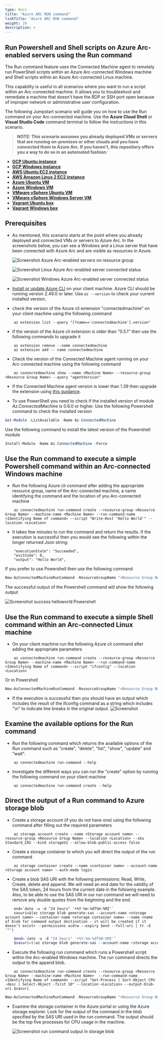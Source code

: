 ```yaml
---
type: docs
title: "Azure ARC RUN command"
linkTitle: "Azure ARC RUN command"
weight: 20
description: >
---
```


## Run Powershell and Shell scripts on Azure Arc-enabled servers using the Run command

The Run command feature uses the Connected Machine agent to remotely run PowerShell scripts within an Azure Arc-connected Windows machine and Shell scripts within an Azure Arc-connected Linux machine. 

This capability is useful in all scenarios where you want to run a script within an Arc-connected machine. It allows you to troubleshoot and remediate a machine that doesn't have the RDP or SSH port open because of improper network or administrative user configuration.

The following Jumpstart scenario will guide you on how to use the Run command on your Arc-connected machine. Use the **Azure Cloud Shell** or **Visual Studio Code** command terminal to follow the instructions in this scenario.

> **NOTE: This scenario assumes you already deployed VMs or servers that are running on-premises or other clouds and you have connected them to Azure Arc. If you haven't, this repository offers you a way to do so in an automated fashion:**

- **[GCP Ubuntu instance](https://azurearcjumpstart.io/azure_arc_jumpstart/azure_arc_servers/gcp/gcp_terraform_ubuntu/)**
- **[GCP Windows instance](https://azurearcjumpstart.io/azure_arc_jumpstart/azure_arc_servers/gcp/gcp_terraform_windows/)**
- **[AWS Ubuntu EC2 instance](https://azurearcjumpstart.io/azure_arc_jumpstart/azure_arc_servers/aws/aws_terraform_ubuntu/)**
- **[AWS Amazon Linux 2 EC2 instance](https://azurearcjumpstart.io/azure_arc_jumpstart/azure_arc_servers/aws/aws_terraform_al2/)**
- **[Azure Ubuntu VM](https://azurearcjumpstart.io/azure_arc_jumpstart/azure_arc_servers/azure/azure_arm_template_linux/)**
- **[Azure Windows VM](https://azurearcjumpstart.io/azure_arc_jumpstart/azure_arc_servers/azure/azure_arm_template_win/)**
- **[VMware vSphere Ubuntu VM](https://azurearcjumpstart.io/azure_arc_jumpstart/azure_arc_servers/vmware/vmware_terraform_ubuntu/)**
- **[VMware vSphere Windows Server VM](https://azurearcjumpstart.io/azure_arc_jumpstart/azure_arc_servers/vmware/vmware_terraform_winsrv/)**
- **[Vagrant Ubuntu box](https://azurearcjumpstart.io/azure_arc_jumpstart/azure_arc_servers/vagrant/local_vagrant_ubuntu/)**
- **[Vagrant Windows box](https://azurearcjumpstart.io/azure_arc_jumpstart/azure_arc_servers/vagrant/local_vagrant_windows/)**

## Prerequisites

- As mentioned, this scenario starts at the point where you already deployed and connected VMs or servers to Azure Arc. In the screenshots below, you can see a Windows and a Linux server that have been connected with Azure Arc and are visible as resources in Azure.

    ![Screenshot Azure Arc-enabled servers on resource group](./01.png)

    ![Screenshot Linux Azure Arc-enabled server connected status](./02.png)

    ![Screenshot Windows Azure Arc-enabled server connected status](./03.png)

- [Install or update Azure CLI](https://docs.microsoft.com/cli/azure/install-azure-cli?view=azure-cli-latest) on your client machine. Azure CLI should be running version 2.49.0 or later. Use ```az --version``` to check your current installed version.
- check the version of the Azure cli extension "connectedmachine" on your client machine using the following command
```shell
    az extension list --query "[?name=='connectedmachine'].version"
```
- If the version of the Azure cli extension is older than "0.5.1" then use the following commands to upgrade it 
```shell
    az extension remove --name connectedmachine
    az extension add -- name connectedmachine
```
- Check the version of the Connected Machine agent running on your Arc-connected machine using the following command

```shell
    az connectedmachine show --name <Machine Name> --resource-group <Resource Group Name> --query "agentVersion"
```
- If the Connected Machine agent version is lower than 1.39 then upgrade the extension using [this guidance](https://learn.microsoft.com/en-us/azure/azure-arc/servers/manage-agent).

- To use PowerShell you need to check if the installed version of module _Az.ConnectedMachine_ is 0.6.0 or higher. Use the following Powershell command to check the installed version

```powershell
Get-Module -ListAvailable -Name Az.ConnectedMachine
```
Use the following command to install the latest version of the Powershell module

```Powershell
Install-Module -Name Az.ConnectedMachine -Force 
```

## Use the Run command to execute a simple Powershell command within an Arc-connected Windows machine

- Run the following Azure cli command after adding the appropriate resource group, name of the Arc-connected machine, a name identifying the command and the location of you Arc-connected machine

```shell
    az connectedmachine run-command create --resource-group <Resource Group Name> --machine-name <Machine Name> --run-command-name <Identifying Name of command> --script "Write-Host 'Hello World'" --location <Location>
```
- It takes few minutes to run the command and return the results. If the execution is successful then you would see the following within the longer returned Json string:
    
```shell
    "executionState": "Succeeded",
    "exitCode": 0,
    "output": "Hello World",
```

If you prefer to use Powershell then use the following command

```powershell
New-AzConnectedMachineRunCommand -ResourceGroupName "<Resource Group Name>" -Location "<Location>" -SourceScript "Write-Host 'Hello World'" -RunCommandName "<Identifying Name of command>" -MachineName "<Machine Name>"
```

The successful output of the Powershell command will show the following output

![Screenshot success helloworld Powershell](07.png)

## Use the Run command to execute a simple Shell command within an Arc-connected Linux machine

- On your client machine run the following Azure cli command after adding the appropriate parameters

```shell
    az connectedmachine run-command create --resource-group <Resource Group Name> --machine-name <Machine Name> --run-command-name <Identifying Name of command> --script "ifconfig" --location <Location>
```

Or in Powershell

```powershell
New-AzConnectedMachineRunCommand -ResourceGroupName "<Resource Group Name>" -Location "<Location>" -SourceScript "ifconfig" -RunCommandName "<Identifying Name of command>" -MachineName "<Machine Name>"
```

- If the execution is successful then you should have an output which includes the result of the ifconfig command as a string which includes "\n" to indicate line breaks in the original output.
    ![Screenshot](./04.png)

## Examine the available options for the Run command

- Run the following command which returns the available options of the Run command such as "create", "delete", "list", "show", "update" and "wait".

```shell
    az connectedmachine run-command --help
```

- Investigate the different ways you can run the "create" option by running the following command on your client machine

```shell
    az connectedmachine run-command create --help
```

## Direct the output of a Run command to Azure storage blob

- Create a storage account (if you do not have one) using the following command after filling out the required parameters

```shell
    az storage account create --name <Storage account name> --resource-group <Resource Group Name> --location <Location> --sku Standard_LRS --kind storageV2 --allow-blob-public-access false
```
- Create a storage container to which you will direct the output of the run command

```shell
    az storage container create --name <container name> --account-name <Storage account name> --auth-mode login
```

- Create a blob SAS URI with the following permissions: Read, Write, Create, delete and append. We will need an end date for the validity of the SAS token, 24 hours from the current date in the following example. Also, to be able to use the SAS URI in our run command we will need to remove any double quotes from the beginning and the end.

```shell
    end=`date -u -d "24 hours" '+%Y-%m-%dT%H:%MZ'`
    sasuri=$(az storage blob generate-sas --account-name <storage account name> --container-name <storage container name> --name <name of blob for command output destination - it will be created if it doesn't exist> --permissions acdrw --expiry $end --full-uri | tr -d '"')
``````

```powershell
    $end=`date -u -d "24 hours" '+%Y-%m-%dT%H:%MZ'`
    $sasuri=$(az storage blob generate-sas --account-name <storage account name> --container-name <storage container name> --name <name of blob for command output destination - it will be created if it doesn't exist> --permissions acdrw --expiry $end --full-uri | tr -d '"')
```

- Execute the following run command which runs a Powershell script within the Arc-enabled Windows machine. The run command directs the output to the append blob.

```shell
    az connectedmachine run-command create --resource-group <Resource Group Name> --machine-name <Machine Name>  --run-command-name <Identifying Name of command> --script "Get-Process | Sort-Object CPU -desc | Select-Object -first 10" --location <Location> --output-blob-uri $sasuri
```

```powershell
New-AzConnectedMachineRunCommand -ResourceGroupName "<Resource Group Name>" -Location "<Location>" -SourceScript "ifconfig" -RunCommandName "<Identifying Name of command>" -MachineName "<Machine Name>" -OutputBlobUri $sasuri
```

- Examine the storage container in the Azure portal or using the Azure storage explorer. Look for the output of the command in the blob specified by the SAS URI used in the run command. The output should be the top five processes for CPU usage in the machine.

    ![Screenshot run command output in storage blob](./06.png)
